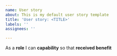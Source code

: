 ```yaml
---
name: User story
about: This is my default user story template
title: 'User story: <TITLE>'
labels: ''
assignees: ''

---
```


As a **role** I can **capability** so that **received benefit**
